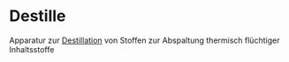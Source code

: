 # Destille
Apparatur zur [Destillation](../Destillation.md) von Stoffen zur Abspaltung thermisch flüchtiger Inhaltsstoffe